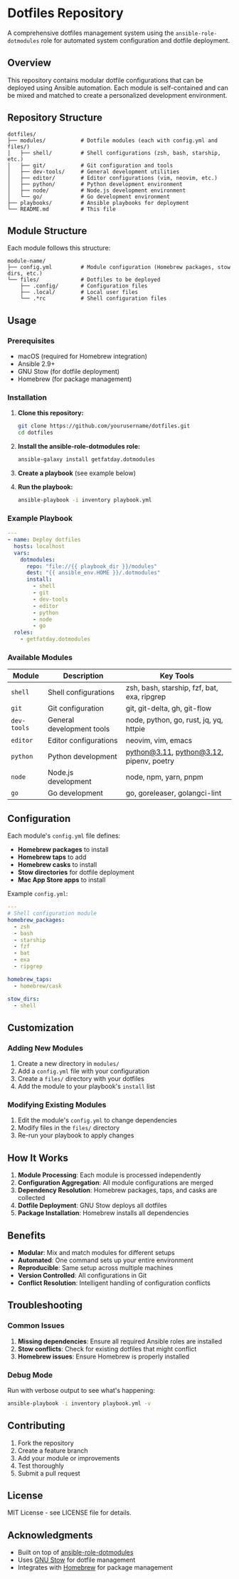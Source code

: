 # Dotfiles Repository

A comprehensive dotfiles management system using the `ansible-role-dotmodules` role for automated system configuration and dotfile deployment.

## Overview

This repository contains modular dotfile configurations that can be deployed using Ansible automation. Each module is self-contained and can be mixed and matched to create a personalized development environment.

## Repository Structure

```
dotfiles/
├── modules/           # Dotfile modules (each with config.yml and files/)
│   ├── shell/         # Shell configurations (zsh, bash, starship, etc.)
│   ├── git/           # Git configuration and tools
│   ├── dev-tools/     # General development utilities
│   ├── editor/        # Editor configurations (vim, neovim, etc.)
│   ├── python/        # Python development environment
│   ├── node/          # Node.js development environment
│   └── go/            # Go development environment
├── playbooks/         # Ansible playbooks for deployment
└── README.md          # This file
```

## Module Structure

Each module follows this structure:

```
module-name/
├── config.yml         # Module configuration (Homebrew packages, stow dirs, etc.)
└── files/             # Dotfiles to be deployed
    ├── .config/       # Configuration files
    ├── .local/        # Local user files
    └── .*rc           # Shell configuration files
```

## Usage

### Prerequisites

- macOS (required for Homebrew integration)
- Ansible 2.9+
- GNU Stow (for dotfile deployment)
- Homebrew (for package management)

### Installation

1. **Clone this repository:**
   ```bash
   git clone https://github.com/yourusername/dotfiles.git
   cd dotfiles
   ```

2. **Install the ansible-role-dotmodules role:**
   ```bash
   ansible-galaxy install getfatday.dotmodules
   ```

3. **Create a playbook** (see example below)

4. **Run the playbook:**
   ```bash
   ansible-playbook -i inventory playbook.yml
   ```

### Example Playbook

```yaml
---
- name: Deploy dotfiles
  hosts: localhost
  vars:
    dotmodules:
      repo: "file://{{ playbook_dir }}/modules"
      dest: "{{ ansible_env.HOME }}/.dotmodules"
      install:
        - shell
        - git
        - dev-tools
        - editor
        - python
        - node
        - go
  roles:
    - getfatday.dotmodules
```

### Available Modules

| Module | Description | Key Tools |
|--------|-------------|-----------|
| `shell` | Shell configurations | zsh, bash, starship, fzf, bat, exa, ripgrep |
| `git` | Git configuration | git, git-delta, gh, git-flow |
| `dev-tools` | General development tools | node, python, go, rust, jq, yq, httpie |
| `editor` | Editor configurations | neovim, vim, emacs |
| `python` | Python development | python@3.11, python@3.12, pipenv, poetry |
| `node` | Node.js development | node, npm, yarn, pnpm |
| `go` | Go development | go, goreleaser, golangci-lint |

## Configuration

Each module's `config.yml` file defines:

- **Homebrew packages** to install
- **Homebrew taps** to add
- **Homebrew casks** to install
- **Stow directories** for dotfile deployment
- **Mac App Store apps** to install

Example `config.yml`:
```yaml
---
# Shell configuration module
homebrew_packages:
  - zsh
  - bash
  - starship
  - fzf
  - bat
  - exa
  - ripgrep

homebrew_taps:
  - homebrew/cask

stow_dirs:
  - shell
```

## Customization

### Adding New Modules

1. Create a new directory in `modules/`
2. Add a `config.yml` file with your configuration
3. Create a `files/` directory with your dotfiles
4. Add the module to your playbook's `install` list

### Modifying Existing Modules

1. Edit the module's `config.yml` to change dependencies
2. Modify files in the `files/` directory
3. Re-run your playbook to apply changes

## How It Works

1. **Module Processing**: Each module is processed independently
2. **Configuration Aggregation**: All module configurations are merged
3. **Dependency Resolution**: Homebrew packages, taps, and casks are collected
4. **Dotfile Deployment**: GNU Stow deploys all dotfiles
5. **Package Installation**: Homebrew installs all dependencies

## Benefits

- **Modular**: Mix and match modules for different setups
- **Automated**: One command sets up your entire environment
- **Reproducible**: Same setup across multiple machines
- **Version Controlled**: All configurations in Git
- **Conflict Resolution**: Intelligent handling of configuration conflicts

## Troubleshooting

### Common Issues

1. **Missing dependencies**: Ensure all required Ansible roles are installed
2. **Stow conflicts**: Check for existing dotfiles that might conflict
3. **Homebrew issues**: Ensure Homebrew is properly installed

### Debug Mode

Run with verbose output to see what's happening:
```bash
ansible-playbook -i inventory playbook.yml -v
```

## Contributing

1. Fork the repository
2. Create a feature branch
3. Add your module or improvements
4. Test thoroughly
5. Submit a pull request

## License

MIT License - see LICENSE file for details.

## Acknowledgments

- Built on top of [ansible-role-dotmodules](https://github.com/getfatday/ansible-role-dotmodules)
- Uses [GNU Stow](https://www.gnu.org/software/stow/) for dotfile management
- Integrates with [Homebrew](https://brew.sh/) for package management